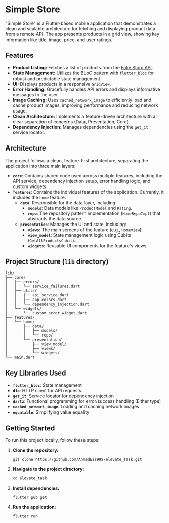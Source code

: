# Simple Store

"Simple Store" is a Flutter-based mobile application that demonstrates a clean and scalable architecture for fetching and displaying product data from a remote API. The app presents products in a grid view, showing key information like title, image, price, and user ratings.

## Features

-   **Product Listing:** Fetches a list of products from the [Fake Store API](https://fakestoreapi.com/).
-   **State Management:** Utilizes the BLoC pattern with `flutter_bloc` for robust and predictable state management.
-   **UI:** Displays products in a responsive `GridView`.
-   **Error Handling:** Gracefully handles API errors and displays informative messages to the user.
-   **Image Caching:** Uses `cached_network_image` to efficiently load and cache product images, improving performance and reducing network usage.
-   **Clean Architecture:** Implements a feature-driven architecture with a clear separation of concerns (Data, Presentation, Core).
-   **Dependency Injection:** Manages dependencies using the `get_it` service locator.

## Architecture

The project follows a clean, feature-first architecture, separating the application into three main layers:

-   **`core`**: Contains shared code used across multiple features, including the API service, dependency injection setup, error handling logic, and custom widgets.
-   **`features`**: Contains the individual features of the application. Currently, it includes the `home` feature.
    -   **`data`**: Responsible for the data layer, including:
        -   **`models`**: Data models like `ProductModel` and `Rating`.
        -   **`repo`**: The repository pattern implementation (`HomeRepoImpl`) that abstracts the data source.
    -   **`presentation`**: Manages the UI and state, including:
        -   **`views`**: The main screens of the feature (e.g., `HomeView`).
        -   **`view_model`**: State management logic using Cubits (`GetAllProductsCubit`).
        -   **`widgets`**: Reusable UI components for the feature's views.

## Project Structure (`lib` directory)

```
lib/
├── core/
│   ├── errors/
│   │   └── service_failures.dart
│   ├── utils/
│   │   ├── api_service.dart
│   │   ├── app_colors.dart
│   │   └── dependency_injection.dart
│   └── widgets/
│       └── custom_error_widget.dart
├── features/
│   └── home/
│       ├── data/
│       │   ├── models/
│       │   └── repo/
│       └── presentation/
│           ├── view_model/
│           ├── views/
│           └── widgets/
└── main.dart
```

## Key Libraries Used

-   **`flutter_bloc`**: State management
-   **`dio`**: HTTP client for API requests
-   **`get_it`**: Service locator for dependency injection
-   **`dartz`**: Functional programming for error/success handling (Either type)
-   **`cached_network_image`**: Loading and caching network images
-   **`equatable`**: Simplifying value equality

## Getting Started

To run this project locally, follow these steps:

1.  **Clone the repository:**
    ```sh
    git clone https://github.com/AhmedEzz999/elevate_task.git
    ```
2.  **Navigate to the project directory:**
    ```sh
    cd elevate_task
    ```
3.  **Install dependencies:**
    ```sh
    flutter pub get
    ```
4.  **Run the application:**
    ```sh
    flutter run